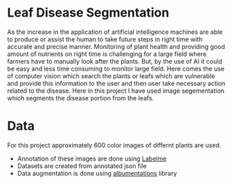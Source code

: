 # Leaf Disease Segmentation

 As the increase in the application of artificial intelligence machines are able to produce or assist the human to take future steps in right time with accurate and precise manner. Monitoring of plant health and providing good amount of nutrients on right time is challenging for a large field where farmers have to manually look after the plants. But, by the use of AI it could be easy and less time consuming to monitor large field. Here comes the use of computer vision which search the plants or leafs which are vulnerable and provide this information to the user and then user take necessary action related to the disease. Here in this project I have used image segementation which segments the disease portion from the leafs.
 
 # Data
 
 For this project approximately 600 color images of differnt plants are used.
 *  Annotation of these images are done using [Labelme](https://github.com/wkentaro/labelme)
 *  Datasets are created from annotated json file
 *  Data augmentation is done using [albumentations](https://github.com/albumentations-team/albumentations) library
